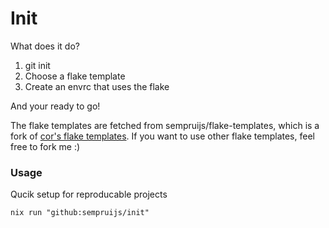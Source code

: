 # Init

What does it do?

1. git init
2. Choose a flake template
3. Create an envrc that uses the flake

And your ready to go!

The flake templates are fetched from sempruijs/flake-templates, which is a fork of [cor's flake templates](https://github.com/cor/flake-templates).
If you want to use other flake templates, feel free to fork me :)

### Usage

Qucik setup for reproducable projects

```shell
nix run "github:sempruijs/init"
```
